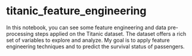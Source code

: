 # titanic_feature_engineering

In this notebook, you can see some feature engineering and data pre-processing steps applied on the Titanic dataset. The dataset offers a rich set of variables to explore and analyze. My goal is to apply feature engineering techniques and to predict the survival status of passengers.
